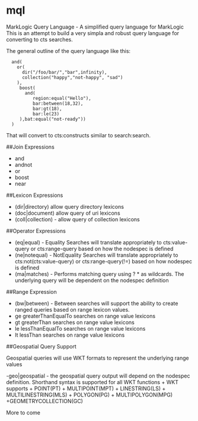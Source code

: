 mql
===

MarkLogic Query Language - A  simplified query language for MarkLogic
This is an attempt to build a very simpla and robust query language for converting to cts searches.

The general outline of the query language like this:
```
  and(
    or(
      dir("/foo/bar/","bar",infinity),
      collection("happy","not-happy", "sad")
    ),
     boost(
       and(
          region:equal("Hello"),
          bar:between(18,32),
          bar:gt(18),
          bar:le(23)
     ),bat:equal("not-ready"))
  )
```
That will convert to cts:constructs similar to search:search.  

##Join Expressions
+ and
+ andnot
+ or
+ boost
+ near

##Lexicon Expressions
- (dir|directory)  allow query directory lexicons
- (doc|document)   allow query of uri lexicons 
- (coll|collection) - allow query of collection lexicons

##Operator Expressions
- (eq|equal) - Equality Searches will translate appropriately to cts:value-query or cts:range-query based on how the nodespec is defined
- (ne|notequal) - NotEquality Searches will translate appropriately to cts:not(cts:value-query) or cts:range-query(!=) based on how nodespec is defined
- (ma|matches) - Performs matching query using ? * as wildcards. The underlying query will be dependent on the nodespec definition

##Range Expression
- (bw|between)  - Between searches will support the ability to create ranged queries based on range lexicon values.  
- ge greaterThanEqualTo searches on range value lexicons
- gt greaterThan searches on range value lexicons
- le lessThanEqualTo searches on range value lexicons
- lt lessThan searches on range value lexicons

##Geospatial Query Support 
<p>Geospatial queries will use WKT formats to represent the underlying range values</p>
-geo|geospatial - the geospatial query output will depend on the nodespec definition.  
Shorthand syntax is supported for all WKT functions
+ WKT supports
+ POINT(PT)
+ MULTIPOINT(MPT)
+ LINESTRING(LS)
+ MULTILINESTRING(MLS)
+ POLYGON(PG)
+ MULTIPOLYGON(MPG)
+GEOMETRYCOLLECTION(GC)

<p>More to come</p>
